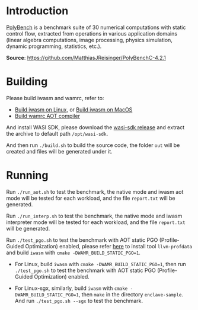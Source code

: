 # Introduction

[PolyBench](https://github.com/MatthiasJReisinger/PolyBenchC-4.2.1) is a benchmark suite of 30 numerical computations with static control flow, extracted from operations in various application domains (linear algebra computations, image processing, physics simulation, dynamic programming, statistics, etc.).

**Source**: https://github.com/MatthiasJReisinger/PolyBenchC-4.2.1

# Building

Please build iwasm and wamrc, refer to:
- [Build iwasm on Linux](../../../doc/build_wamr.md#linux), or [Build iwasm on MacOS](../../../doc/build_wamr.md#macos)
- [Build wamrc AOT compiler](../../../README.md#build-wamrc-aot-compiler)

And install WASI SDK, please download the [wasi-sdk release](https://github.com/WebAssembly/wasi-sdk/releases) and extract the archive to default path `/opt/wasi-sdk`.

And then run `./build.sh` to build the source code, the folder `out` will be created and files will be generated under it.

# Running

Run `./run_aot.sh` to test the benchmark, the native mode and iwasm aot mode will be tested for each workload, and the file `report.txt` will be generated.

Run `./run_interp.sh` to test the benchmark, the native mode and iwasm interpreter mode will be tested for each workload, and the file `report.txt` will be generated.

Run `./test_pgo.sh` to test the benchmark with AOT static PGO (Profile-Guided Optimization) enabled, please refer [here](../README.md#install-llvm-profdata) to install tool `llvm-profdata` and build `iwasm` with `cmake -DWAMR_BUILD_STATIC_PGO=1`.

- For Linux, build `iwasm` with `cmake -DWAMR_BUILD_STATIC_PGO=1`, then run `./test_pgo.sh` to test the benchmark with AOT static PGO (Profile-Guided Optimization) enabled.

- For Linux-sgx, similarly, build `iwasm` with `cmake -DWAMR_BUILD_STATIC_PGO=1`, then `make` in the directory `enclave-sample`. And run `./test_pgo.sh --sgx` to test the benchmark.
